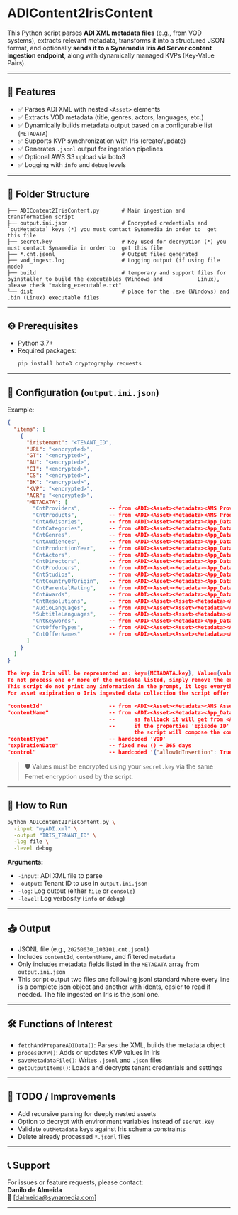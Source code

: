 # ADIContent2IrisContent

This Python script parses **ADI XML metadata files** (e.g., from VOD systems), extracts relevant metadata, transforms it into a structured JSON format, and optionally **sends it to a Synamedia Iris Ad Server content ingestion endpoint**, along with dynamically managed KVPs (Key-Value Pairs).

---


## 📌 Features

- ✅ Parses ADI XML with nested `<Asset>` elements
- ✅ Extracts VOD metadata (title, genres, actors, languages, etc.)
- ✅ Dynamically builds metadata output based on a configurable list (`METADATA`)
- ✅ Supports KVP synchronization with Iris (create/update)
- ✅ Generates `.jsonl` output for ingestion pipelines
- ✅ Optional AWS S3 upload via boto3
- ✅ Logging with `info` and `debug` levels

---

## 📁 Folder Structure

```
├── ADIContent2IrisContent.py       # Main ingestion and transformation script
├── output.ini.json                 # Encrypted credentials and `outMetadata` keys (*) you must contact Synamedia in order to  get this file
├── secret.key                      # Key used for decryption (*) you must contact Synamedia in order to  get this file
├── *.cnt.jsonl                     # Output files generated
├── vod_ingest.log                  # Logging output (if using file mode)
├── build                           # temporary and support files for pyinstaller to build the executables (Windows and           Linux), please check "making_executable.txt"
└── dist                            # place for the .exe (Windows) and .bin (Linux) executable files
```

---

## ⚙️ Prerequisites

- Python 3.7+
- Required packages:
  ```bash
  pip install boto3 cryptography requests
  ```

---

## 🔐 Configuration (`output.ini.json`)

Example:
```json
{
  "items": [
    {
      "iristenant": "<TENANT_ID",
      "URL": "<encrypted>",
      "GT": "<encrypted>",
      "AU": "<encrypted>",
      "CI": "<encrypted>",
      "CS": "<encrypted>",
      "BK": "<encrypted>",
      "KVP": "<encrypted>",
      "ACR": "<encrypted>",
      "METADATA": [
        "CntProviders",         -- from <ADI><Asset><Metadata><AMS Provider_ID/>
        "CntProducts",          -- from <ADI><Asset><Metadata><AMS Product/>
        "CntAdvisories",        -- from <ADI><Asset><Metadata><App_Data Name="Advisories" />
        "CntCategories",        -- from <ADI><Asset><Metadata><App_Data Name="Category" />
        "CntGenres",            -- from <ADI><Asset><Metadata><App_Data Name="Genre" />
        "CntAudiences",         -- from <ADI><Asset><Metadata><App_Data Name="Audience" />
        "CntProductionYear",    -- from <ADI><Asset><Metadata><App_Data Name="Year" />
        "CntActors",            -- from <ADI><Asset><Metadata><App_Data Name="Actors" />
        "CntDirectors",         -- from <ADI><Asset><Metadata><App_Data Name="Director" />
        "CntProducers",         -- from <ADI><Asset><Metadata><App_Data Name="Producers" />
        "CntStudios",           -- from <ADI><Asset><Metadata><App_Data Name="Studio" />
        "CntCountryOfOrigin",   -- from <ADI><Asset><Metadata><App_Data Name="Country_of_Origin" />
        "CntParentalRating",    -- from <ADI><Asset><Metadata><App_Data Name="Rating" />
        "CntAwards",            -- from <ADI><Asset><Metadata><App_Data Name="X_Award" />
        "CntResolutions",       -- from <ADI><Asset><Asset><Metadata><App_Data Name="Resolution" (when <AMS Asset_Class="movie"/>) />
        "AudioLanguages",       -- from <ADI><Asset><Asset><Metadata><App_Data Name="Languages" (when <AMS Asset_Class="movie"/>) />
        "SubtitleLanguages",    -- from <ADI><Asset><Asset><Metadata><App_Data Name="Subtitle_Languages" (when <AMS Asset_Class="movie"/>) />
        "CntKeywords",          -- from <ADI><Asset><Metadata><App_Data Name="X_Keyword" />
        "CntOfferTypes",        -- from <ADI><Asset><Asset><Metadata><App_Data Name="Offer_Type" (when <AMS Asset_Class="offer-window"/>) />
        "CntOfferNames"         -- from <ADI><Asset><Asset><Metadata><App_Data Name="Product_Name" (when <AMS Asset_Class="offer-window"/>) />
      ]
    }
  ]
}

The kvp in Iris will be represented as: key={METADATA.key}, Value={values from ADI}
To not process one or more of the metadata listed, simply remove the entry from metadata in `output.ini.json`.
This script do not print any information in the prompt, it logs everything in the `vod_ingest.log` file, cumulative.
For asset exipiration o Iris ingested data collection the script offer a variable caller `expirationBias` default set to 365 (days) should present the amount of days for the ingested content to expire in Iris.

"contentId"                     -- from <ADI><Asset><Metadata><AMS Asset_ID/>
"contentName"                   -- from <ADI><Asset><Metadata><App_Data Name="Title" />
                                --      as fallback it will get from <ADI><Asset><Metadata><AMS Asset_Name/>
                                --      if the properties 'Episode_ID' and 'Episode_Name' were present in the <ADI><Asset><Metadata><App_Data />,
                                        the script will compose the contentName with Title + ' ' + Episode_ID + ' - ' + Episode_Name
"contentType"                   -- hardcoded 'VOD'
"expirationDate"                -- fixed now () + 365 days
"control"                       -- hardcoded '{"allowAdInsertion": True}'

```

> 🛡️ Values must be encrypted using your `secret.key` via the same Fernet encryption used by the script.

---

## 🧪 How to Run

```bash
python ADIContent2IrisContent.py \
  -input "myADI.xml" \
  -output "IRIS_TENANT_ID" \
  -log file \
  -level debug
```

**Arguments:**
- `-input`: ADI XML file to parse
- `-output`: Tenant ID to use in `output.ini.json`
- `-log`: Log output (either `file` or `console`)
- `-level`: Log verbosity (`info` or `debug`)

---

## 📤 Output

- JSONL file (e.g., `20250630_103101.cnt.jsonl`)
- Includes `contentId`, `contentName`, and filtered `metadata`
- Only includes metadata fields listed in the `METADATA` array from `output.ini.json`
- This script output two files one following jsonl standard where every line is a complete json object and another with idents, easier to    read if needed. The file ingested on Iris is the jsonl one.
---

## 🛠️ Functions of Interest

- `fetchAndPrepareADIData()`: Parses the XML, builds the metadata object
- `processKVP()`: Adds or updates KVP values in Iris
- `saveMetadataFile()`: Writes `.jsonl` and `.json` files
- `getOutputItems()`: Loads and decrypts tenant credentials and settings

---

## 🚧 TODO / Improvements

- Add recursive parsing for deeply nested assets
- Option to decrypt with environment variables instead of `secret.key`
- Validate `outMetadata` keys against Iris schema constraints
- Delete already processed `*.jsonl` files

---

## 📞 Support

For issues or feature requests, please contact:  
**Danilo de Almeida**  
📧 [dalmeida@synamedia.com]

---

